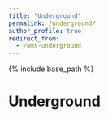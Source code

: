 ```yaml
---
title: "Underground"
permalink: /underground/
author_profile: true
redirect_from:
  - /wms-underground
---
```


{% include base_path %}

Underground
======